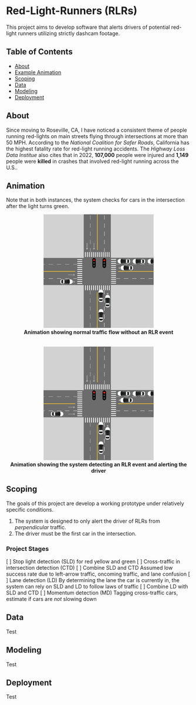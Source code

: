# Red-Light-Runners (RLRs)
This project aims to develop software that alerts drivers of potential red-light runners utilizing strictly dashcam footage.


## Table of Contents
- [About](#about)
- [Example Animation](#animation)
- [Scoping](#scoping)
- [Data](#data)
- [Modeling](#modeling)
- [Deployment](#deployment)

## About
Since moving to Roseville, CA, I have noticed a consistent theme of people running red-lights on main streets flying through intersections at more than 50 MPH. According to the *National Coalition for Safer Roads*, California has the highest fatality rate for red-light running accidents. The *Highway Loss Data Institue* also cites that in 2022, **107,000** people were injured and **1,149** people were **killed** in crashes that involved red-light running across the U.S.. 

## Animation

Note that in both instances, the system checks for cars in the intersection after the light turns green. 
<p align="center">
  <img src="images/clear-traffic-animation.gif" width="300">
  <br>
  <b>Animation showing normal traffic flow without an RLR event</b>
  <br>
  <br>
</p>

<p align="center">
  <img src="images/rlr-animation.gif" width="300">
  <br>
  <b>Animation showing the system detecting an RLR event and alerting the driver</b>
</p>


## Scoping
The goals of this project are develop a working prototype under relatively specific conditions.
1. The system is designed to only alert the driver of RLRs from *perpendicular* traffic.
2. The driver must be the first car in the intersection.

### Project Stages
[ ] Stop light detection (SLD) for red yellow and green
[ ] Cross-traffic in intersection detection (CTD)
[ ] Combine SLD and CTD
  Assumed low success rate due to left-arrow traffic, oncoming traffic, and lane confusion
[ ] Lane detection (LD)
  By determining the lane the car is currently in, the system can rely on SLD and LD to follow laws of traffic
[ ] Combine LD with SLD and CTD
[ ] Momentum detection (MD)
  Tagging cross-traffic cars, estimate if cars are *not* slowing down

## Data
Test













## Modeling

Test


## Deployment

Test

